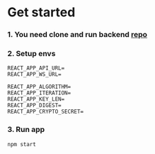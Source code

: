 # Get started

### 1. You need clone and run backend [repo](https://github.com/nn-labs/noname-realtime-support-chat)

### 2. Setup envs
```
REACT_APP_API_URL=
REACT_APP_WS_URL=

REACT_APP_ALGORITHM=
REACT_APP_ITERATION=
REACT_APP_KEY_LEN=
REACT_APP_DIGEST=
REACT_APP_CRYPTO_SECRET=
```

### 3. Run app
```npm start```